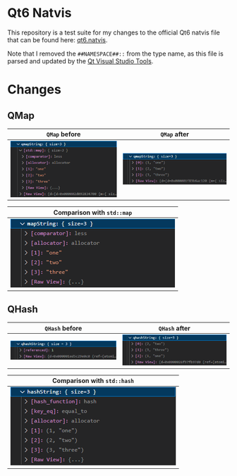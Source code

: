 # Qt6 Natvis

This repository is a test suite for my changes to the official Qt6 natvis file that can be found here: [qt6.natvis](https://code.qt.io/cgit/qt-labs/vstools.git/plain/QtMSBuild/QtMsBuild/qt6.natvis.xml).

Note that I removed the `##NAMESPACE##::` from the type name, as this file is parsed and updated by the [Qt Visual Studio Tools](https://marketplace.visualstudio.com/items?itemName=TheQtCompany.QtVisualStudioTools2022).

# Changes

## QMap

| `QMap` before | `QMap` after |
| :-: | :-: |
| ![QMap](assets/qmap-before.png) | ![QMap](assets/qmap-after.png)


| Comparison with `std::map` |
| :-: |
| ![std::map](assets/map.png) |


## QHash

| `QHash` before | `QHash` after |
| :-: | :-: |
| ![QHash](assets/qhash-before.png) | ![QHash](assets/qhash-after.png)

| Comparison with `std::hash` |
| :-: |
| ![std::hash](assets/hash.png) |
